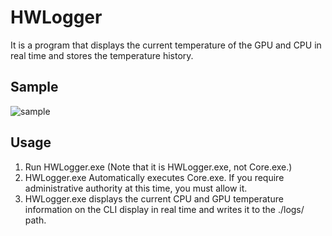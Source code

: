 # HWLogger
It is a program that displays the current temperature of the GPU and CPU in real time and stores the temperature history.
 
## Sample
![sample](https://user-images.githubusercontent.com/77450463/139573429-b5c6faf2-a3ce-4aa7-9268-85f19507ac5c.png)

## Usage
1. Run HWLogger.exe (Note that it is HWLogger.exe, not Core.exe.)
2. HWLogger.exe Automatically executes Core.exe. If you require administrative authority at this time, you must allow it.
3. HWLogger.exe displays the current CPU and GPU temperature information on the CLI display in real time and writes it to the ./logs/ path.
